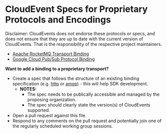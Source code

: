 # CloudEvent Specs for Proprietary Protocols and Encodings

Disclaimer: CloudEvents does not endorse these protocols or specs, and does not
ensure that they are up to date with the current version of CloudEvents. That is
the responsibility of the respective project maintainers.

- [Apache RocketMQ Transport Binding](https://github.com/apache/rocketmq-externals/blob/master/rocketmq-cloudevents-binding/rocketmq-transport-binding.md)
- [Google Cloud Pub/Sub Protocol Binding](https://github.com/google/knative-gcp/blob/master/docs/spec/pubsub-protocol-binding.md)

**Want to add a binding to a proprietary transport?**

- Create a spec that follows the structure of an existing binding specification (e.g. [http](http-protocol-binding.md) or [amqp](amqp-protocol-binding.md)) - this will help SDK development.
  - **NOTES:**
    - The spec needs to be publically accessible and managed by the proposing organization.
    - The spec should clearly state the version(s) of CloudEvents supported.
- Open a pull request against this file.
- Respond to any comments on the pull request and potentially join one of the regularly scheduled working group sessions.
